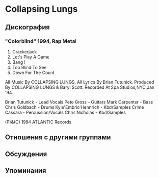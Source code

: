 # Collapsing Lungs



## Дискография

### "Colorblind" 1994, Rap Metal

1. Crackerjack
2. Let's Play A Game
3. Bang !
4. Too Blind To See
5. Down For The Count

All Music By COLLAPSING LUNGS.
All Lyrics By Brian Tutunick.
Produced By COLLAPSING LUNGS
& Baryl Scott.
Recorded At Spa Studios,NYC,Jan '94.

Brian Tutunick - Lead Vocals
Pete Gross - Guitars
Mark Carpenter - Bass
Chris Goldbach - Drums
Kyle'Embrio'Hennrich - Kbd/Samples
Crime Cassara - Percussion/Vocals
Chris Nicholas - Kbd/Samples

(P)&(C) 1994 ATLANTIC Records


## Отношения с другими группами


## Обсуждения


## Упоминания

